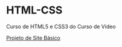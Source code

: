 # HTML-CSS
 Curso de HTML5 e CSS3 do Curso de Vídeo


 <a href="https://matheusmarques6.github.io/HTML-CSS/desafios/d010">Projeto de Site Básico </a>

